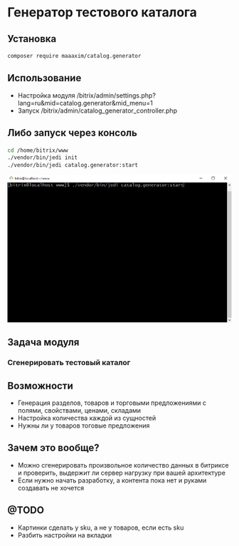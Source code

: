 # Генератор тестового каталога

## Установка
```bash
composer require maaaxim/catalog.generator
```

## Использование
* Настройка модуля /bitrix/admin/settings.php?lang=ru&mid=catalog.generator&mid_menu=1
* Запуск /bitrix/admin/catalog_generator_controller.php

## Либо запуск через консоль
```bash
cd /home/bitrix/www
./vendor/bin/jedi init
./vendor/bin/jedi catalog.generator:start
```
![Запуск](doc/img/console.gif)

## Задача модуля
### Сгенерировать тестовый каталог

## Возможности
* Генерация разделов, товаров и торговыми предложениями с полями, свойствами, ценами, складами
* Настройка количества каждой из сущностей
* Нужны ли у товаров тоговые предложения

## Зачем это вообще?
* Можно сгенерировать произвольное количество данных в битриксе и проверить, выдержит ли сервер нагрузку при вашей архитектуре
* Если нужно начать разработку, а контента пока нет и руками создавать не хочется

## @TODO
* Картинки сделать у sku, а не у товаров, если есть sku
* Разбить настройки на вкладки